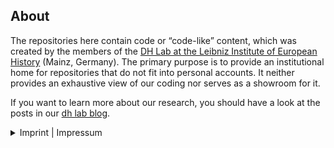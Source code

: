 ## About

The repositories here contain code or “code-like” content, which was created by the members of the [DH Lab at the Leibniz Institute of European History](https://www.ieg-mainz.de/en/research/digital_historical_research/dh-lab) (Mainz, Germany).
The primary purpose is to provide an institutional home for repositories that do not fit into personal accounts. It neither provides an exhaustive view of our coding nor serves as a showroom for it.

If you want to learn more about our research, you should have a look at the posts in our [dh lab blog](https://dhlab.hypotheses.org/).

<details><summary>Imprint | Impressum</summary>

Herausgeber \
Leibniz-Institut für Europäische Geschichte (IEG) | Leibniz Institute of European History (IEG)\
Alte Universitätsstraße 19 \
D-55116 Mainz \
Germany \
http://www.ieg-mainz.de \
Telefon | Phone: ++49 (0) 6131 39 393 50 \
Fax: ++ 49 (0) 6131 39 353 26 \
digital@ieg-mainz.de \
Verantwortlich für den Inhalt | Responsible for the content: \
Prof. Dr. Nicole Reinhardt, Prof. Dr. Johannes Paulmann
